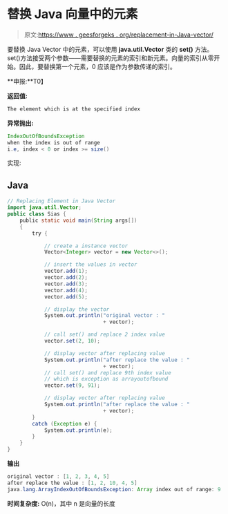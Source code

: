 # 替换 Java 向量中的元素

> 原文:[https://www . geesforgeks . org/replacement-in-Java-vector/](https://www.geeksforgeeks.org/replacing-element-in-java-vector/)

要替换 Java Vector 中的元素，可以使用 **java.util.Vector** 类的 **set()** 方法。set()方法接受两个参数——需要替换的元素的索引和新元素。向量的索引从零开始。因此，要替换第一个元素，0 应该是作为参数传递的索引。

**申报:**T0】

**返回值:**

```java
The element which is at the specified index
```

**异常抛出:**

```java
IndexOutOfBoundsException 
when the index is out of range 
i.e, index < 0 or index >= size()
```

实现:

## Java

```java
// Replacing Element in Java Vector
import java.util.Vector;
public class Sias {
    public static void main(String args[])
    {
        try {

            // create a instance vector
            Vector<Integer> vector = new Vector<>();

            // insert the values in vector
            vector.add(1);
            vector.add(2);
            vector.add(3);
            vector.add(4);
            vector.add(5);

            // display the vector
            System.out.println("original vector : "
                               + vector);

            // call set() and replace 2 index value
            vector.set(2, 10);

            // display vector after replacing value
            System.out.println("after replace the value : "
                               + vector);
            // call set() and replace 9th index value
            // which is exception as arrayoutofbound
            vector.set(9, 91);

            // display vector after replacing value
            System.out.println("after replace the value : "
                               + vector);
        }
        catch (Exception e) {
            System.out.println(e);
        }
    }
}
```

**输出**

```java
original vector : [1, 2, 3, 4, 5]
after replace the value : [1, 2, 10, 4, 5]
java.lang.ArrayIndexOutOfBoundsException: Array index out of range: 9

```

**时间复杂度:** O(n)，其中 n 是向量的长度